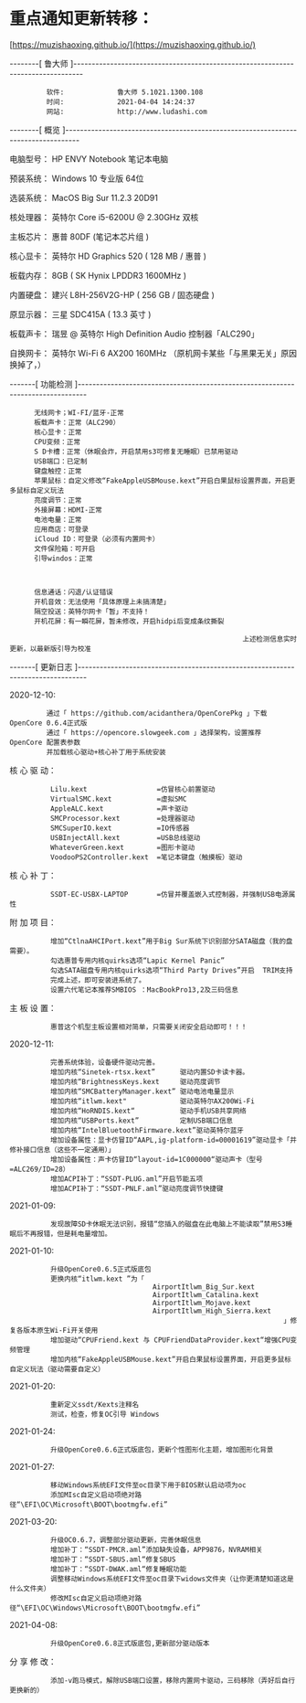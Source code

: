 
# 重点通知更新转移：

[https://muzishaoxing.github.io/](https://muzishaoxing.github.io/)











--------[ 鲁大师 ]--------------------------------------------------------------------------------
             
             软件:             鲁大师 5.1021.1300.108
             时间:             2021-04-04 14:24:37
             网站:             http://www.ludashi.com
            
--------[ 概览 ]----------------------------------------------------------------------------------

电脑型号：  HP ENVY Notebook 笔记本电脑

预装系统：  Windows 10 专业版 64位

选装系统：  MacOS Big Sur 11.2.3 20D91 

核处理器：  英特尔 Core i5-6200U @ 2.30GHz 双核

主板芯片：  惠普 80DF (笔记本芯片组 )

核心显卡：  英特尔 HD Graphics 520 ( 128 MB / 惠普 )

板载内存：  8GB ( SK Hynix LPDDR3 1600MHz )

内置硬盘：  建兴 L8H-256V2G-HP ( 256 GB / 固态硬盘 )

原显示器：  三星 SDC415A ( 13.3 英寸  )

板载声卡：  瑞昱 @ 英特尔 High Definition Audio 控制器「ALC290」

自换网卡：  英特尔 Wi-Fi 6 AX200 160MHz （原机网卡某些「与黑果无关」原因换掉了，）

-------[ 功能检测 ]--------------------------------------------------------------------------------

          
          无线网卡；WI-FI/蓝牙-正常
          板载声卡：正常（ALC290）
          核心显卡：正常
          CPU变频：正常
          S D卡槽：正常（休眠会炸，开启禁用s3可修复无睡眠）已禁用驱动
          USB端口：已定制
          键盘触控：正常
          苹果鼠标：自定义修改“FakeAppleUSBMouse.kext”开启白果鼠标设置界面，开启更多鼠标自定义玩法
          亮度调节：正常
          外接屏幕：HDMI-正常
          电池电量：正常
          应用商店：可登录
          iCloud ID：可登录（必须有内置网卡）
          文件保险箱：可开启
          引导windos：正常
 
          
           
          信息通话：闪退/认证错误     
          开机音效：无法使用「具体原理上未搞清楚」
          隔空投送：英特尔网卡「暂」不支持！
          开机花屏：有一瞬花屏，暂未修改，开启hidpi后变成条纹撕裂

                                                             上述检测信息实时更新，以最新版引导为校准

-------[ 更新日志 ]--------------------------------------------------------------------------------

2020-12-10:  
             
             通过「 https://github.com/acidanthera/OpenCorePkg 」下载OpenCore 0.6.4正式版
             通过「 https://opencore.slowgeek.com 」选择架构，设置推荐 OpenCore 配置表参数
             并加载核心驱动+核心补丁用于系统安装


核 心 驱 动：
             
              
              Lilu.kext                 =仿冒核心前置驱动
              VirtualSMC.kext           =虚拟SMC 
              AppleALC.kext             =声卡驱动 
              SMCProcessor.kext         =处理器驱动
              SMCSuperIO.kext           =IO传感器
              USBInjectAll.kext         =USB总线驱动
              WhateverGreen.kext        =图形卡驱动
              VoodooPS2Controller.kext  =笔记本键盘（触摸板）驱动
         
         
核 心 补 丁：
              
              SSDT-EC-USBX-LAPTOP       =仿冒并覆盖嵌入式控制器，并强制USB电源属性
               

附 加 项 目：
              
              增加“CtlnaAHCIPort.kext”用于Big Sur系统下识别部分SATA磁盘（我的盘需要）。
              勾选惠普专用内核quirks选项“Lapic Kernel Panic”
              勾选SATA磁盘专用内核quirks选项“Third Party Drives”开启  TRIM支持
              完成上述，即可安装进系统了。
              设置六代笔记本推荐SMBIOS ：MacBookPro13,2及三码信息

主 板 设 置：  
              
             
              惠普这个机型主板设置相对简单，只需要关闭安全启动即可！！！
             
2020-12-11:  
              
              
              完善系统体验，设备硬件驱动完善。
              增加内核“Sinetek-rtsx.kext”      驱动内置SD卡读卡器。
              增加内核“BrightnessKeys.kext     驱动亮度调节
              增加内核“SMCBatteryManager.kext” 驱动电池电量显示
              增加内核“itlwm.kext"             驱动英特尔AX200Wi-Fi
              增加内核“HoRNDIS.kext“           驱动手机USB共享网络
              增加内核“USBPorts.kext”          定制USB端口信息
              增加内核“IntelBluetoothFirmware.kext”驱动英特尔蓝牙
              增加设备属性：显卡仿冒ID“AAPL,ig-platform-id=00001619”驱动显卡「并修补接口信息（这些不一定通用）」
              增加设备属性：声卡仿冒ID“layout-id=1C000000“驱动声卡（型号=ALC269/ID=28）
              增加ACPI补丁：“SSDT-PLUG.aml”开启节能五项
              增加ACPI补丁：“SSDT-PNLF.aml”驱动亮度调节快捷键

2021-01-09:  
              
              发现故障SD卡休眠无法识别，报错“您插入的磁盘在此电脑上不能读取”禁用S3睡眠后不再报错，但是耗电量增加。

2021-01-10:  
              
              升级OpenCore0.6.5正式版底包
              更换内核“itlwm.kext ”为「
                                       AirportItlwm_Big_Sur.kext
                                       AirportItlwm_Catalina.kext
                                       AirportItlwm_Mojave.kext
                                       AirportItlwm_High_Sierra.kext
                                                                       」修复各版本原生Wi-Fi开关使用
              增加驱动“CPUFriend.kext 与 CPUFriendDataProvider.kext“增强CPU变频管理
              增加内核“FakeAppleUSBMouse.kext”开启白果鼠标设置界面，开启更多鼠标自定义玩法（驱动需要自定义）

2021-01-20:  
             
              重新定义ssdt/Kexts注释名
              测试，检查，修复OC引导 Windows

2021-01-24:  
             
              升级OpenCore0.6.6正式版底包，更新个性图形化主题，增加图形化背景

2021-01-27:  
             
              移动Windows系统EFI文件至oc目录下用于BIOS默认启动项为oc
              添加MIsc自定义启动项绝对路径“\EFI\OC\Microsoft\BOOT\bootmgfw.efi”

2021-03-20:  
             
              升级OC0.6.7，调整部分驱动更新，完善休眠信息
              增加补丁：“SSDT-PMCR.aml”添加缺失设备，APP9876，NVRAM相关
              增加补丁：“SSDT-SBUS.aml“修复SBUS
              增加补丁：“SSDT-DWAK.aml“修复睡眠功能
              调整移动Windows系统EFI文件至oc目录下widows文件夹（让你更清楚知道这是什么文件夹）
              修改MIsc自定义启动项绝对路径“\EFI\OC\Windows\Microsoft\BOOT\bootmgfw.efi”

2021-04-08:
              
              升级OpenCore0.6.8正式版底包,更新部分驱动版本
              
 分 享 修 改： 
               
              添加-v跑马模式，解除USB端口设置，移除内置网卡驱动，三码移除（弄好后自行更换新的）




